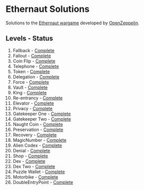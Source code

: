 # Ethernaut Solutions
Solutions to the [Ethernaut wargame](https://ethernaut.openzeppelin.com/) developed by [OpenZeppelin](https://openzeppelin.com/).

## Levels - Status
1. Fallback - [Complete](https://github.com/mattfaltyn/Ethernaut-Solutions/blob/main/solutions/levels%201-9/level-1.md)
2. Fallout - [Complete](https://github.com/mattfaltyn/Ethernaut-Solutions/blob/main/solutions/levels%201-9/level-2.md)
3. Coin Flip - [Complete](https://github.com/mattfaltyn/Ethernaut-Solutions/blob/main/solutions/levels%201-9/level-3.md)
4. Telephone - [Complete](https://github.com/mattfaltyn/Ethernaut-Solutions/blob/main/solutions/levels%201-9/level-4.md)
5. Token - [Complete](https://github.com/mattfaltyn/Ethernaut-Solutions/blob/main/solutions/levels%201-9/level-5.md) 
6. Delegation - [Complete](https://github.com/mattfaltyn/Ethernaut-Solutions/blob/main/solutions/levels%201-9/level-6.md) 
7. Force - [Complete](https://github.com/mattfaltyn/Ethernaut-Solutions/blob/main/solutions/levels%201-9/level-7.md)
8. Vault - [Complete](https://github.com/mattfaltyn/Ethernaut-Solutions/blob/main/solutions/levels%201-9/level-8.md)
9. King  - [Complete](https://github.com/mattfaltyn/Ethernaut-Solutions/blob/main/solutions/levels%201-9/level-9.md)
10. Re-entrancy  - [Complete](https://github.com/mattfaltyn/Ethernaut-Solutions/blob/main/solutions/levels%2010-19/level-10.md)
11. Elevator - [Complete](https://github.com/mattfaltyn/Ethernaut-Solutions/blob/main/solutions/levels%2010-19/level-11.md)
12. Privacy - [Complete](https://github.com/mattfaltyn/Ethernaut-Solutions/blob/main/solutions/levels%2010-19/level-12.md)
13. Gatekeeper One - [Complete](https://github.com/mattfaltyn/Ethernaut-Solutions/blob/main/solutions/levels%2010-19/level-13.md)
14. Gatekeeper Two - [Complete](https://github.com/mattfaltyn/Ethernaut-Solutions/blob/main/solutions/levels%2010-19/level-14.md)
15. Naught Coin - [Complete](https://github.com/mattfaltyn/Ethernaut-Solutions/blob/main/solutions/levels%2010-19/level-15.md)
16. Preservation - [Complete](https://github.com/mattfaltyn/Ethernaut-Solutions/blob/main/solutions/levels%2010-19/level-16.md)
17. Recovery - [Complete](https://github.com/mattfaltyn/Ethernaut-Solutions/blob/main/solutions/levels%2010-19/level-17.md)
18. MagicNumber - [Complete](https://github.com/mattfaltyn/Ethernaut-Solutions/blob/main/solutions/levels%2010-19/level-18.md)
19. Alien Codex - [Complete](https://github.com/mattfaltyn/Ethernaut-Solutions/blob/main/solutions/levels%2010-19/level-19.md)
20. Denial - [Complete](https://github.com/mattfaltyn/Ethernaut-Solutions/blob/main/solutions/levels%2020-29/level-20.md)
21. Shop - [Complete](https://github.com/mattfaltyn/Ethernaut-Solutions/blob/main/solutions/levels%2020-29/level-21.md)
22. Dex - [Complete](https://github.com/mattfaltyn/Ethernaut-Solutions/blob/main/solutions/levels%2020-29/level-22.md)
23. Dex Two - [Complete](https://github.com/mattfaltyn/Ethernaut-Solutions/blob/main/solutions/levels%2020-26/level-23.md)
24. Puzzle Wallet - [Complete](https://github.com/mattfaltyn/Ethernaut-Solutions/blob/main/solutions/levels%2020-26/level-24.md)
25. Motorbike - [Complete](https://github.com/mattfaltyn/Ethernaut-Solutions/blob/main/solutions/levels%2020-26/level-25.md)
26. DoubleEntryPoint - [Complete](https://github.com/mattfaltyn/Ethernaut-Solutions/blob/main/solutions/levels%2020-26/level-26.md)
